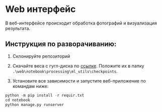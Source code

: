 # Web интерфейс 
В веб-интерфейсе происходит обработка фотографий и визуализация результата.
## Инструкция по разворачиванию:
1. Склонируйте репозиторий
2. Скачайте веса с гугл-диска по [ссылке](https://drive.google.com/drive/folders/1KpX46ZXZuRDNDxh3w7GaKz7sNPVxRz1j?usp=drive_link). Положите их в папку `.\web\notebook\processing\ml_utils\checkpoints`.

3. Установите все зависимости и запустите веб-приложение по командам ниже:
```python
python -m pip install -r requir.txt
cd notebook
python manage.py runserver
```
